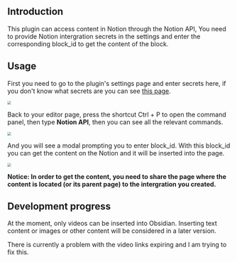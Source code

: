 ## Introduction

This plugin can access content in Notion through the Notion API, You need to provide Notion intergration secrets in the settings and enter the corresponding block_id to get the content of the block.

## Usage

First you need to go to the plugin's settings page and enter secrets here, if you don't know what secrets are you can see [this page](https://developers.notion.com/docs).

<img src="https://cdn.jsdelivr.net/gh/LastKnightCoder/ImgHosting3@master/202204172243532022-04-17-22-43-54.png" style="zoom:50%"/>

Back to your editor page, press the shortcut <Ctrl>Ctrl + P</kbd> to open the command panel, then type **Notion API**, then you can see all the relevant commands.

<img src="https://cdn.jsdelivr.net/gh/LastKnightCoder/ImgHosting3@master/202204172248542022-04-17-22-48-55.png" style="zoom:50%"/>

And you will see a modal prompting you to enter block_id. With this block_id you can get the content on the Notion and it will be inserted into the page.

<img src="https://cdn.jsdelivr.net/gh/LastKnightCoder/ImgHosting3@master/202204172249412022-04-17-22-49-42.png" style="zoom:50%"/>

**Notice: In order to get the content, you need to share the page where the content is located (or its parent page) to the intergration you created.**

## Development progress

At the moment, only videos can be inserted into Obsidian. Inserting text content or images or other content will be considered in a later version.

There is currently a problem with the video links expiring and I am trying to fix this.